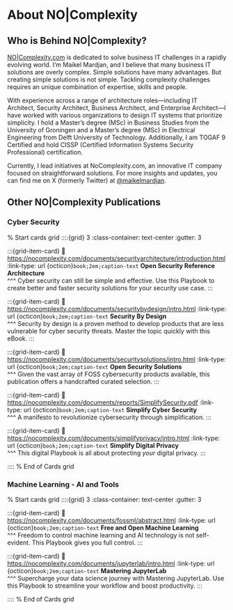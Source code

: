 # About NO|Complexity

## Who is Behind NO|Complexity?

[NO|Complexity.com](https://nocomplexity.com/) is dedicated to solve business IT challenges in a rapidly evolving world. I’m Maikel Mardjan, and I believe that many business IT solutions are overly complex. Simple solutions have many advantages. But creating simple solutions is not simple. Tackling complexity challenges requires an unique combination of expertise, skills and people.


With experience across a range of architecture roles—including IT Architect, Security Architect, Business Architect, and Enterprise Architect—I have worked with various organizations to design IT systems that prioritize simplicity. I hold a Master’s degree (MSc) in Business Studies from the University of Groningen and a Master’s degree (MSc) in Electrical Engineering from Delft University of Technology. Additionally, I am TOGAF 9 Certified and hold CISSP (Certified Information Systems Security Professional) certification.

Currently, I lead initiatives at NoComplexity.com, an innovative IT company focused on straightforward solutions. For more insights and updates, you can find me on X (formerly Twitter) at [@maikelmardjan](https://X.com/maikelmardjan).

## Other NO|Complexity Publications

### Cyber Security 

% Start cards grid
::::{grid} 3
:class-container: text-center
:gutter: 3 

:::{grid-item-card}
:link: https://nocomplexity.com/documents/securityarchitecture/introduction.html
:link-type: url
{octicon}`book;2em;caption-text` **Open Security Reference Architecture**        
^^^
Cyber security can still be simple and effective.
Use this Playbook to create better and faster security solutions for your security use case.
:::

:::{grid-item-card}
:link: https://nocomplexity.com/documents/securitybydesign/intro.html
:link-type: url
{octicon}`book;2em;caption-text` **Security By Design**        
^^^
Security by design is a proven method to develop products that are less vulnerable for cyber security threats.
Master the topic quickly with this eBook.
:::

:::{grid-item-card}
:link: https://nocomplexity.com/documents/securitysolutions/intro.html
:link-type: url
{octicon}`book;2em;caption-text` **Open Security Solutions**        
^^^
Given the vast array of FOSS cybersecurity products available, this publication offers a handcrafted curated selection.
:::

:::{grid-item-card}
:link: https://nocomplexity.com/documents/reports/SimplifySecurity.pdf
:link-type: url
{octicon}`book;2em;caption-text` **Simplify Cyber Security**        
^^^
A manifesto to revolutionize cybersecurity through simplification.
:::

:::{grid-item-card}
:link: https://nocomplexity.com/documents/simplifyprivacy/intro.html
:link-type: url
{octicon}`book;2em;caption-text` **Simplify Digital Privacy**        
^^^
This digital Playbook is all about protecting *your* digital privacy.
:::


::::
% End of Cards grid

### Machine Learning - AI and Tools

% Start cards grid
::::{grid} 3
:class-container: text-center
:gutter: 3 

:::{grid-item-card}
:link: https://nocomplexity.com/documents/fossml/abstract.html
:link-type: url
{octicon}`book;2em;caption-text` **Free and Open Machine Learning**        
^^^
Freedom to control machine learning and AI technology is not self-evident. This Playbook gives you full control.
:::



:::{grid-item-card}
:link: https://nocomplexity.com/documents/jupyterlab/intro.html
:link-type: url
{octicon}`book;2em;caption-text` **Mastering JupyterLab**        
^^^
Supercharge your data science journey with Mastering JupyterLab. Use this Playbook to streamline your workflow and boost productivity. 
:::

 
::::
% End of Cards grid


